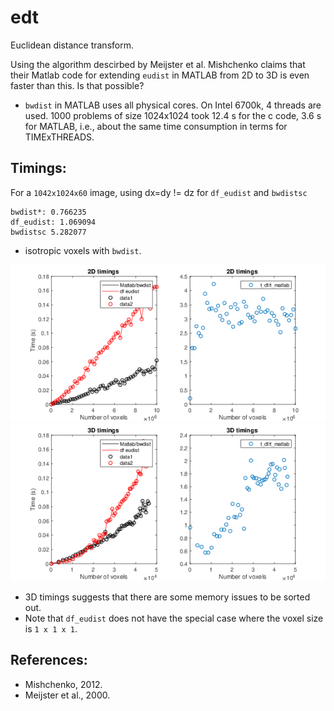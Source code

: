 # edt

Euclidean distance transform.

Using the algorithm descirbed by Meijster et al. Mishchenko claims that their Matlab code for extending `eudist` in MATLAB from 2D to 3D is even faster than this. Is that possible?

 * `bwdist` in MATLAB uses all physical cores. On Intel 6700k, 4 threads are used. 1000 problems of size 1024x1024 took 12.4 s for the c code, 3.6 s for MATLAB, i.e., about the same time consumption in terms for TIMExTHREADS.

## Timings:

For a `1042x1024x60` image, using dx=dy != dz for `df_eudist` and `bwdistsc`
```
bwdist*: 0.766235
df_eudist: 1.069094
bwdistsc 5.282077
```
* isotropic voxels with `bwdist`.

![2D timings](timings_2D.png)
![3D timings](timings_3D.png)

 * 3D timings suggests that there are some memory issues to be sorted out.
 * Note that `df_eudist` does not have the special case where the voxel size is `1 x 1 x 1`.

## References:
 * Mishchenko, 2012.
 * Meijster et al., 2000.
